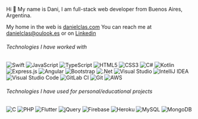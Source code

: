 
Hi 👋 My name is Dani, I am full-stack web developer from Buenos Aires, Argentina. 

My home in the web is [danielclas.com](danielclas.com)
You can reach me at danielclas@oulook.es or on [Linkedin](linkedin.com/in/danielclas)

###### Technologies I have worked with
<img style="filter: grayscale(20%);" alt="Swift" src="https://img.shields.io/badge/node.js%20-%2343853D.svg?&style=for-the-badge&logo=node.js&logoColor=white"/> 
<img style="filter: grayscale(20%);" alt="JavaScript" src="https://img.shields.io/badge/javascript%20-%23323330.svg?&style=for-the-badge&logo=javascript&logoColor=%23F7DF1E"/> 
<img style="filter: grayscale(20%);" alt="TypeScript" src="https://img.shields.io/badge/typescript%20-%23007ACC.svg?&style=for-the-badge&logo=typescript&logoColor=white"/> 
<img style="filter: grayscale(20%);" alt="HTML5" src="https://img.shields.io/badge/html5%20-%23E34F26.svg?&style=for-the-badge&logo=html5&logoColor=white"/> 
<img style="filter: grayscale(20%);" alt="CSS3" src="https://img.shields.io/badge/css3%20-%231572B6.svg?&style=for-the-badge&logo=css3&logoColor=white"/> 
<img style="filter: grayscale(20%);" alt="C#" src="https://img.shields.io/badge/c%23%20-%23239120.svg?&style=for-the-badge&logo=c-sharp&logoColor=white"/> 
<img style="filter: grayscale(20%);" alt="Kotlin" src="https://img.shields.io/badge/kotlin-%230095D5.svg?&style=for-the-badge&logo=kotlin&logoColor=white"/> 
<img style="filter: grayscale(20%);" alt="Express.js" src="https://img.shields.io/badge/express.js%20-%23404d59.svg?&style=for-the-badge"/>
<img style="filter: grayscale(20%);" alt="Angular" src="https://img.shields.io/badge/angular%20-%23DD0031.svg?&style=for-the-badge&logo=angular&logoColor=white"/>
<img style="filter: grayscale(20%);" alt="Bootstrap" src="https://img.shields.io/badge/bootstrap%20-%23563D7C.svg?&style=for-the-badge&logo=bootstrap&logoColor=white"/>
<img style="filter: grayscale(20%);" alt=".Net" src="https://img.shields.io/badge/.NET-5C2D91?style=for-the-badge&logo=.net&logoColor=white"/>
<img style="filter: grayscale(20%);" alt="Visual Studio" src="https://img.shields.io/badge/Visual%20Studio-5C2D91.svg?&style=for-the-badge&logo=visual-studio&logoColor=white"/>
<img style="filter: grayscale(20%);" alt="IntelliJ IDEA" src="https://img.shields.io/badge/IntelliJ%20IDEA-000000.svg?&style=for-the-badge&logo=intellij-idea&logoColor=white"/>
<img style="filter: grayscale(20%);" alt="Visual Studio Code" src="https://img.shields.io/badge/Visual%20Studio%20Code-0078d7.svg?&style=for-the-badge&logo=visual-studio-code&logoColor=white"/>
<img style="filter: grayscale(20%);" alt="GitLab CI" src="https://img.shields.io/badge/GitLab%20CI%20-%23181717.svg?&style=for-the-badge&logo=gitlab&logoColor=white"/>
<img style="filter: grayscale(20%);" alt="Git" src="https://img.shields.io/badge/git%20-%23F05033.svg?&style=for-the-badge&logo=git&logoColor=white"/>
<img style="filter: grayscale(20%);" alt="AWS" src="https://img.shields.io/badge/AWS%20-%23FF9900.svg?&style=for-the-badge&logo=amazon-aws&logoColor=white"/>

###### Technologies I have used for personal/educational projects
<img style="filter: grayscale(20%);" alt="C" src="https://img.shields.io/badge/c%20-%2300599C.svg?&style=for-the-badge&logo=c&logoColor=white"/> 
<img style="filter: grayscale(20%);" alt="PHP" src="https://img.shields.io/badge/php-%23777BB4.svg?&style=for-the-badge&logo=php&logoColor=white"/> 
<img style="filter: grayscale(20%);" alt="Flutter" src="https://img.shields.io/badge/Flutter%20-%2302569B.svg?&style=for-the-badge&logo=Flutter&logoColor=white" />
<img style="filter: grayscale(20%);" alt="jQuery" src="https://img.shields.io/badge/jquery%20-%230769AD.svg?&style=for-the-badge&logo=jquery&logoColor=white"/>
<img style="filter: grayscale(20%);" alt="Firebase" src="https://img.shields.io/badge/firebase%20-%23039BE5.svg?&style=for-the-badge&logo=firebase"/>
<img style="filter: grayscale(20%);" alt="Heroku" src="https://img.shields.io/badge/heroku%20-%23430098.svg?&style=for-the-badge&logo=heroku&logoColor=white"/>
<img style="filter: grayscale(20%);" alt="MySQL" src="https://img.shields.io/badge/mysql-%2300f.svg?&style=for-the-badge&logo=mysql&logoColor=white"/>
<img style="filter: grayscale(20%);" alt="MongoDB" src ="https://img.shields.io/badge/MongoDB-%234ea94b.svg?&style=for-the-badge&logo=mongodb&logoColor=white"/>


